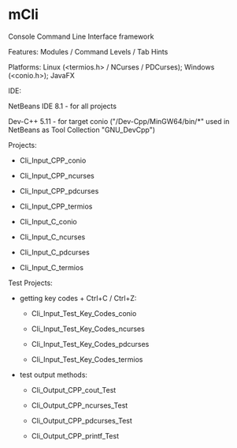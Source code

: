 # mCli
Console Command Line Interface framework

Features: Modules / Command Levels / Tab Hints

Platforms: Linux (<termios.h> / NCurses / PDCurses); Windows (<conio.h>); JavaFX

IDE:

NetBeans IDE 8.1 - for all projects

Dev-C++ 5.11 - for target conio ("/Dev-Cpp/MinGW64/bin/*" used in NetBeans as Tool Collection "GNU_DevCpp")

Projects:

  - Cli_Input_CPP_conio

  - Cli_Input_CPP_ncurses

  - Cli_Input_CPP_pdcurses

  - Cli_Input_CPP_termios
  
  - Cli_Input_C_conio

  - Cli_Input_C_ncurses

  - Cli_Input_C_pdcurses

  - Cli_Input_C_termios

Test Projects:

- getting key codes + Ctrl+C / Ctrl+Z:

  - Cli_Input_Test_Key_Codes_conio

  - Cli_Input_Test_Key_Codes_ncurses

  - Cli_Input_Test_Key_Codes_pdcurses

  - Cli_Input_Test_Key_Codes_termios

- test output methods:

  - Cli_Output_CPP_cout_Test

  - Cli_Output_CPP_ncurses_Test

  - Cli_Output_CPP_pdcurses_Test

  - Cli_Output_CPP_printf_Test
